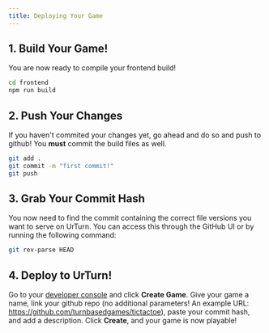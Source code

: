 ```yaml
---
title: Deploying Your Game
---
```



## 1. Build Your Game!

You are now ready to compile your frontend build!

```bash
cd frontend
npm run build
```

## 2. Push Your Changes

If you haven't commited your changes yet, go ahead and do so and push to github! You **must** commit the build files as well.

```bash
git add .
git commit -m "first commit!"
git push
```

## 3. Grab Your Commit Hash

You now need to find the commit containing the correct file versions you want to serve on UrTurn. You can access this through the GitHub UI or by running the following command:

```bash
git rev-parse HEAD
```

## 4. Deploy to UrTurn!

Go to your [developer console](https://www.urturn.app/develop) and click **Create Game**. Give your game a name, link your github repo (no additional parameters! An example URL: https://github.com/turnbasedgames/tictactoe), paste your commit hash, and add a description. Click **Create**, and your game is now playable!
